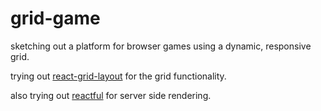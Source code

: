# grid-game

sketching out a platform for browser games using a dynamic, responsive grid.

trying out [react-grid-layout](https://github.com/react-grid-layout/react-grid-layout) for the grid functionality.  

also trying out [reactful](https://github.com/jscomplete/reactful) for server side rendering.
